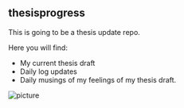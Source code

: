 ## thesisprogress
This is going to be a thesis update repo.

Here you will find:
* My current thesis draft
* Daily log updates 
* Daily musings of my feelings of my thesis draft.

![picture](http://s.quickmeme.com/img/e6/e6ef97b506172632da6e149f6d0b9781c9f62cfcc072876beb9c9ab498d8acaa.jpg)
